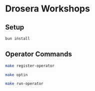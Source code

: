 # Drosera Workshops

## Setup

```bash
bun install
```

## Operator Commands

```bash
make register-operator
```

```bash
make optin
```

```bash
make run-operator
```

